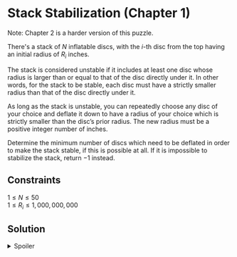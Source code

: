# Stack Stabilization (Chapter 1)

Note: Chapter 2 is a harder version of this puzzle.

There's a stack of $N$ inflatable discs, with the $i$-th disc from the top having an initial radius of $R_i$ inches.

The stack is considered unstable if it includes at least one disc whose radius is larger than or equal to that of the disc directly under it. In other words, for the stack to be stable, each disc must have a strictly smaller radius than that of the disc directly under it.

As long as the stack is unstable, you can repeatedly choose any disc of your choice and deflate it down to have a radius of your choice which is strictly smaller than the disc’s prior radius. The new radius must be a positive integer number of inches.

Determine the minimum number of discs which need to be deflated in order to make the stack stable, if this is possible at all. If it is impossible to stabilize the stack, return $-1$ instead.

## Constraints
$1 \leq N \leq 50$\
$1 \leq R_i \leq 1,000,000,000$

## Solution
<details>
  <summary>Spoiler</summary>
  ...
</details>